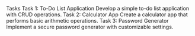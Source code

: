 Tasks
Task 1: To-Do List Application
Develop a simple to-do list application with CRUD operations.
Task 2: Calculator App
Create a calculator app that performs basic arithmetic operations.
Task 3: Password Generator
Implement a secure password generator with customizable settings.
